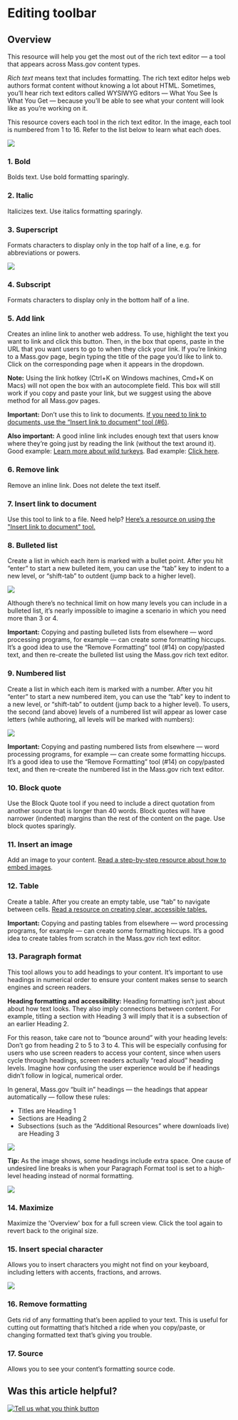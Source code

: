 # Editing toolbar

## Overview

This resource will help you get the most out of the rich text editor — a tool that appears across Mass.gov content types.

_Rich text_ means text that includes formatting. The rich text editor helps web authors format content without knowing a lot about HTML. Sometimes, you’ll hear rich text editors called WYSIWYG editors — What You See Is What You Get — because you’ll be able to see what your content will look like as you’re working on it.

This resource covers each tool in the rich text editor. In the image, each tool is numbered from 1 to 16. Refer to the list below to learn what each does.

![](https://github.com/gdesrosiers/TEST-mass.gov-KB/tree/5bf119f2287d7e493534e6cae69bdd08c0869d39/.gitbook/assets/download.jpg)

### 1. Bold

Bolds text. Use bold formatting sparingly.

### 2. Italic

Italicizes text. Use italics formatting sparingly.

### 3. Superscript

Formats characters to display only in the top half of a line, e.g. for abbreviations or powers.

![](https://cdn-images-1.medium.com/max/600/1*sHhZ9IyBWttv5wl9fxYmow.jpeg)

### 4. Subscript

Formats characters to display only in the bottom half of a line.

### 5. Add link

Creates an inline link to another web address. To use, highlight the text you want to link and click this button. Then, in the box that opens, paste in the URL that you want users to go to when they click your link. If you’re linking to a Mass.gov page, begin typing the title of the page you’d like to link to. Click on the corresponding page when it appears in the dropdown.

**Note:** Using the link hotkey \(Ctrl+K on Windows machines, Cmd+K on Macs\) will not open the box with an autocomplete field. This box will still work if you copy and paste your link, but we suggest using the above method for all Mass.gov pages.

**Important:** Don’t use this to link to documents. [If you need to link to documents, use the “Insert link to document” tool \(\#6\)](../../files-or-media/documents/linking-to-documents.md#creating-inline-links-to-documents).

**Also important:** A good inline link includes enough text that users know where they’re going just by reading the link \(without the text around it\). Good example: [Learn more about wild turkeys](https://www.mass.gov/service-details/learn-about-turkeys). Bad example: [Click here](https://www.mass.gov/service-details/learn-about-turkeys).

### 6. Remove link

Remove an inline link. Does not delete the text itself.

### 7. Insert link to document

Use this tool to link to a file. Need help? [Here’s a resource on using the "Insert link to document" tool.](../../files-or-media/documents/linking-to-documents.md#creating-inline-links-to-documents)

### 8. Bulleted list

Create a list in which each item is marked with a bullet point. After you hit “enter” to start a new bulleted item, you can use the “tab” key to indent to a new level, or “shift-tab” to outdent \(jump back to a higher level\).

![](https://cdn-images-1.medium.com/max/800/1*h0aablwNUiIHWwiScAV6CQ.jpeg)

Although there’s no technical limit on how many levels you can include in a bulleted list, it’s nearly impossible to imagine a scenario in which you need more than 3 or 4.

**Important:** Copying and pasting bulleted lists from elsewhere — word processing programs, for example — can create some formatting hiccups. It’s a good idea to use the “Remove Formatting” tool \(\#14\) on copy/pasted text, and then re-create the bulleted list using the Mass.gov rich text editor.

### 9. Numbered list

Create a list in which each item is marked with a number. After you hit “enter” to start a new numbered item, you can use the “tab” key to indent to a new level, or “shift-tab” to outdent \(jump back to a higher level\). To users, the second \(and above\) levels of a numbered list will appear as lower case letters \(while authoring, all levels will be marked with numbers\):

![](https://cdn-images-1.medium.com/max/1000/1*gFFMK8gf7aE2xMC4BPrmAg.jpeg)

**Important:** Copying and pasting numbered lists from elsewhere — word processing programs, for example — can create some formatting hiccups. It’s a good idea to use the “Remove Formatting” tool \(\#14\) on copy/pasted text, and then re-create the numbered list in the Mass.gov rich text editor.

### 10. Block quote

Use the Block Quote tool if you need to include a direct quotation from another source that is longer than 40 words. Block quotes will have narrower \(indented\) margins than the rest of the content on the page. Use block quotes sparingly.

### 11. Insert an image

Add an image to your content. [Read a step-by-step resource about how to embed images](../../files-or-media/images.md).

### 12. Table

Create a table. After you create an empty table, use “tab” to navigate between cells. [Read a resource on creating clear, accessible tables.](../../files-or-media/tables.md)

**Important:** Copying and pasting tables from elsewhere — word processing programs, for example — can create some formatting hiccups. It’s a good idea to create tables from scratch in the Mass.gov rich text editor.

### 13. Paragraph format

This tool allows you to add headings to your content. It’s important to use headings in numerical order to ensure your content makes sense to search engines and screen readers.

**Heading formatting and accessibility:** Heading formatting isn’t just about about how text looks. They also imply connections between content. For example, titling a section with Heading 3 will imply that it is a subsection of an earlier Heading 2.

For this reason, take care not to “bounce around” with your heading levels: Don’t go from heading 2 to 5 to 3 to 4. This will be especially confusing for users who use screen readers to access your content, since when users cycle through headings, screen readers actually “read aloud” heading levels. Imagine how confusing the user experience would be if headings didn’t follow in logical, numerical order.

In general, Mass.gov “built in” headings — the headings that appear automatically — follow these rules:

* Titles are Heading 1
* Sections are Heading 2
* Subsections \(such as the “Additional Resources” where downloads live\) are Heading 3

![](https://cdn-images-1.medium.com/max/800/1*vFPMOQJA6ZfPdtPXySo3zA.jpeg)

**Tip:** As the image shows, some headings include extra space. One cause of undesired line breaks is when your Paragraph Format tool is set to a high-level heading instead of normal formatting.

![](https://cdn-images-1.medium.com/max/800/1*U9he_fqUnGXaiffpfeu6pA.jpeg)

### 14. Maximize

Maximize the 'Overview' box for a full screen view. Click the tool again to revert back to the original size.

### 15. Insert special character

Allows you to insert characters you might not find on your keyboard, including letters with accents, fractions, and arrows.

![](https://cdn-images-1.medium.com/max/800/1*_VNtI5RQzHC4_pkV4-urwA.jpeg)

### 16. Remove formatting

Gets rid of any formatting that’s been applied to your text. This is useful for cutting out formatting that’s hitched a ride when you copy/paste, or changing formatted text that’s giving you trouble.

### 17. Source

Allows you to see your content’s formatting source code.

## Was this article helpful?

[![Tell us what you think button](https://blobscdn.gitbook.com/v0/b/gitbook-28427.appspot.com/o/assets%2F-LJ04qJGAHkvdE13BfdG%2F-LSz77NBAwnSNpMPT3df%2F-LSz7xSmyKXltd4avaCt%2FKB%20survey%20button%20POC%202.png?alt=media&token=8d071cab-8b95-48a3-a332-13e3fc8d9f96)](https://massgov.formstack.com/forms/mass_gov_knowledge_base_feedback?article=editing-toolbar)

